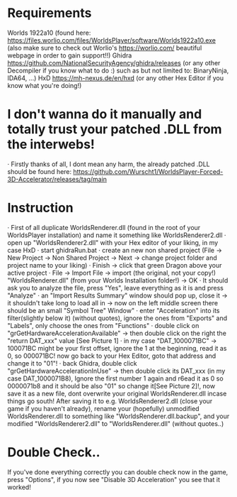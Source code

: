 # Requirements
Worlds 1922a10 (found here: https://files.worlio.com/files/WorldsPlayer/software/Worlds1922a10.exe (also make sure to check out Worlio's https://worlio.com/ beautiful webpage in order to gain support!!)
Ghidra https://github.com/NationalSecurityAgency/ghidra/releases (or any other Decompiler if you know what to do :) such as but not limited to: BinaryNinja, IDA64, ...)
HxD https://mh-nexus.de/en/hxd (or any other Hex Editor if you know what you're doing!)
# I don't wanna do it manually and totally trust your patched .DLL from the interwebs!
· Firstly thanks of all, I dont mean any harm, the already patched .DLL should be found here: https://github.com/Wurscht1/WorldsPlayer-Forced-3D-Accelerator/releases/tag/main
# Instruction
· First of all duplicate WorldsRenderer.dll (found in the root of your WorldsPlayer installation) and name it something like WorldsRenderer2.dll
· open up "WorldsRenderer2.dll" with your Hex editor of your liking, in my case HxD 
· start ghidraRun.bat
	· create an new non shared project (File -> New Project -> Non Shared Project -> Next -> change project folder and project name to your liking)
	· Finish -> click that green Dragon above your active project 
· File -> Import File -> import (the original, not your copy!) "WorldsRenderer.dll" (from your Worlds Installation folder!) -> OK 
· It should ask you to analyze the file, press "Yes", leave everything as it is and press "Analyze" 
· an "Import Results Summary" window should pop up, close it -> it shouldn't take long to load all in -> now on the left middle screen there should be an small "Symbol Tree" Window"
· enter "Acceleration" into its filter(slightly below it) (without quotes), ignore the ones from "Exports" and "Labels", only choose the ones from "Functions" 
· double click on "grGetHardwareAccelerationAvailable" -> then double click on the right the "return DAT_xxx" value [See Picture 1] 
· in my case "DAT_1000071BC" -> 100071BC might be your first offset, ignore the 1 at the beginning, read it as 0, so 000071BC! now go back to your Hex Editor, 
  goto that address and change it to "01"! 
· back Ghidra, double click "grGetHardwareAccelerationInUse" -> then double click its DAT_xxx (in my case DAT_1000071B8), Ignore the first number 1 again and r6ead it as 0 so 0000071b8 
  and it should be also "01" so change it[See Picture 2]!, now save it as a new file,
  dont overwrite your original WorldsRenderer.dll incase things go south! After saving it to e.g. WorldsRenderer2.dll (close your game if you haven't already), rename your (hopefully) 
  unmodified WorldsRenderer.dll to something like "WorldsRenderer.dll.backup",
  and your modified "WorldsRenderer2.dll" to "WorldsRenderer.dll" (without quotes..)
# Double Check..
If you've done everything correctly you can double check now in the game, press "Options", if you now see "Disable 3D Acceleration" you see that it worked!